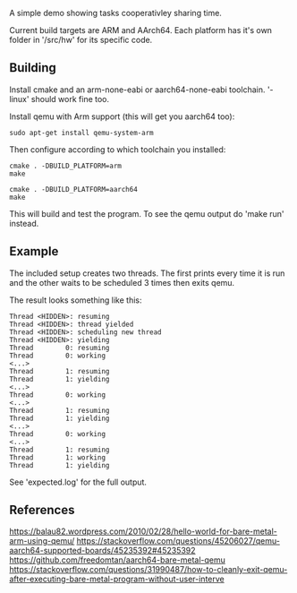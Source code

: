 A simple demo showing tasks cooperativley sharing time. 

Current build targets are ARM and AArch64. Each platform has it's own folder in '/src/hw' for its specific code.

## Building

Install cmake and an arm-none-eabi or aarch64-none-eabi toolchain. '-linux' should work fine too.

Install qemu with Arm support (this will get you aarch64 too):
```
sudo apt-get install qemu-system-arm
```

Then configure according to which toolchain you installed:
```
cmake . -DBUILD_PLATFORM=arm
make

cmake . -DBUILD_PLATFORM=aarch64
make
```

This will build and test the program. To see the qemu output do 'make run' instead.

## Example

The included setup creates two threads. The first prints every time it is run and the other waits to be scheduled 3 times then exits qemu.

The result looks something like this:
```
Thread <HIDDEN>: resuming
Thread <HIDDEN>: thread yielded
Thread <HIDDEN>: scheduling new thread
Thread <HIDDEN>: yielding
Thread        0: resuming
Thread        0: working
<...>
Thread        1: resuming
Thread        1: yielding
<...>
Thread        0: working
<...>
Thread        1: resuming
Thread        1: yielding
<...>
Thread        0: working
<...>
Thread        1: resuming
Thread        1: working
Thread        1: yielding
```

See 'expected.log' for the full output.

## References

https://balau82.wordpress.com/2010/02/28/hello-world-for-bare-metal-arm-using-qemu/
https://stackoverflow.com/questions/45206027/qemu-aarch64-supported-boards/45235392#45235392
https://github.com/freedomtan/aarch64-bare-metal-qemu
https://stackoverflow.com/questions/31990487/how-to-cleanly-exit-qemu-after-executing-bare-metal-program-without-user-interve
